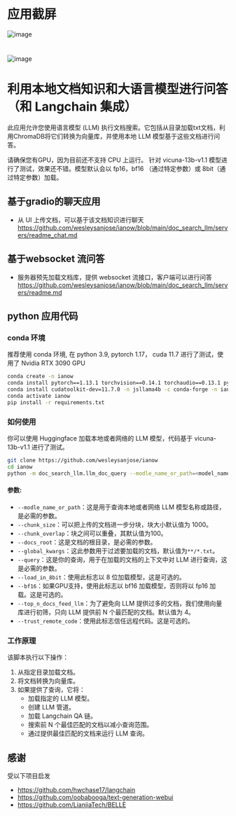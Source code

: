 # 应用截屏
![image](https://user-images.githubusercontent.com/28772823/238087007-dfd166c2-ca13-4254-9b2e-3349784d6513.jpg)
#
![image](https://user-images.githubusercontent.com/28772823/238087003-6818390c-e367-43e3-9353-f1e52edb2016.jpg)

# 利用本地文档知识和大语言模型进行问答（和 Langchain 集成）

此应用允许您使用语言模型 (LLM) 执行文档搜索。它包括从目录加载txt文档，利用ChromaDB将它们转换为向量库，并使用本地 LLM 模型基于这些文档进行问答。

请确保您有GPU，因为目前还不支持 CPU 上运行。
针对 vicuna-13b-v1.1 模型进行了测试，效果还不错。模型默认会以 fp16，bf16 （通过特定参数）或 8bit（通过特定参数）加载。

## 基于gradio的聊天应用
- 从 UI 上传文档，可以基于该文档知识进行聊天
https://github.com/wesleysanjose/ianow/blob/main/doc_search_llm/servers/readme_chat.md

## 基于websocket 流问答
- 服务器预先加载文档库，提供 websocket 流接口，客户端可以进行问答
https://github.com/wesleysanjose/ianow/blob/main/doc_search_llm/servers/readme.md

## python 应用代码
### conda 环境
推荐使用 conda 环境, 在 python 3.9, pytorch 1.17， cuda 11.7 进行了测试，使用了 Nvidia RTX 3090 GPU
```bash
conda create -n ianow
conda install pytorch==1.13.1 torchvision==0.14.1 torchaudio==0.13.1 pytorch-cuda=11.7 -c pytorch -c nvidia -n ianow
conda install cudatoolkit-dev=11.7.0 -n jsllama4b -c conda-forge -n ianow
conda activate ianow
pip install -r requirements.txt
```

### 如何使用
你可以使用 Huggingface 加载本地或者网络的 LLM 模型，代码基于 vicuna-13b-v1.1 进行了测试。

```bash
git clone https://github.com/wesleysanjose/ianow
cd ianow
python -m doc_search_llm.llm_doc_query --modle_name_or_path=<model_name_or_path> --docs_root=<docs_root> --query=<query>
```

#### 参数:

- `--modle_name_or_path`：这是用于查询本地或者网络 LLM 模型名称或路径，是必需的参数。
- `--chunk_size`：可以把上传的文档进一步分块，块大小默认值为 1000。
- `--chunk_overlap`：块之间可以重叠，其默认值为100。
- `--docs_root`：这是文档的根目录，是必需的参数。
- `--global_kwargs`：这此参数用于过滤要加载的文档，默认值为`**/*.txt`。
- `--query`：这是你的查询，用于在加载的文档的上下文中对 LLM 进行查询，这是必需的参数。
- `--load_in_8bit`：使用此标志以 8 位加载模型，这是可选的。
- `--bf16`：如果GPU支持，使用此标志以 bf16 加载模型，否则将以 fp16 加载。这是可选的。
- `--top_n_docs_feed_llm`：为了避免向 LLM 提供过多的文档，我们使用向量库进行初筛，只向 LLM 提供前 N 个最匹配的文档。默认值为 4。
- `--trust_remote_code`：使用此标志信任远程代码。这是可选的。


### 工作原理

该脚本执行以下操作：

1. 从指定目录加载文档。
2. 将文档转换为向量库。
3. 如果提供了查询，它将：
   - 加载指定的 LLM 模型。
   - 创建 LLM 管道。
   - 加载 Langchain QA 链。
   - 搜索前 N 个最佳匹配的文档以减小查询范围。
   - 通过提供最佳匹配的文档来运行 LLM 查询。

## 感谢
受以下项目启发
- https://github.com/hwchase17/langchain
- https://github.com/oobabooga/text-generation-webui
- https://github.com/LianjiaTech/BELLE
